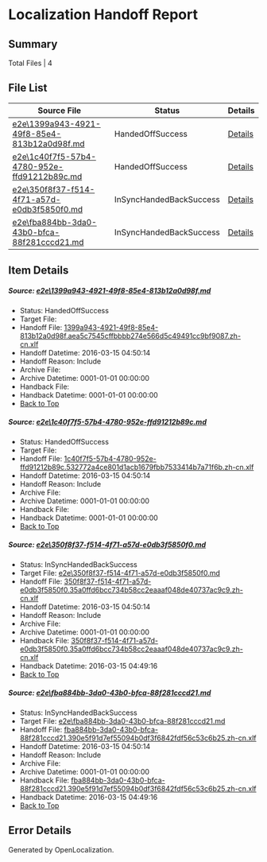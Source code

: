 # <a name='report-top'></a> Localization Handoff Report

## Summary
 Total Files | 4

## File List
 Source File | Status | Details 
 ----------- | ------ | ------- 
 [e2e\1399a943-4921-49f8-85e4-813b12a0d98f.md](https://github.com/OpenLocalizationTest/oltest/blob/258cf9ba636d1deae5c37f18485a3cd2d436ec96/e2e/1399a943-4921-49f8-85e4-813b12a0d98f.md) | HandedOffSuccess | [Details](#7a2b6f4a07859cbd25a7f403b837d91ad64478511)
 [e2e\1c40f7f5-57b4-4780-952e-ffd91212b89c.md](https://github.com/OpenLocalizationTest/oltest/blob/258cf9ba636d1deae5c37f18485a3cd2d436ec96/e2e/1c40f7f5-57b4-4780-952e-ffd91212b89c.md) | HandedOffSuccess | [Details](#84a140904c4aa9b2981dcc4bbbc760d27e880a3d2)
 [e2e\350f8f37-f514-4f71-a57d-e0db3f5850f0.md](https://github.com/OpenLocalizationTest/oltest/blob/4512204f91804229d4b2bb79c5df9e044eea4d7f/e2e/350f8f37-f514-4f71-a57d-e0db3f5850f0.md) | InSyncHandedBackSuccess | [Details](#ee65bec214e8e0648e3fb055622b8e86ba0f07a33)
 [e2e\fba884bb-3da0-43b0-bfca-88f281cccd21.md](https://github.com/OpenLocalizationTest/oltest/blob/4512204f91804229d4b2bb79c5df9e044eea4d7f/e2e/fba884bb-3da0-43b0-bfca-88f281cccd21.md) | InSyncHandedBackSuccess | [Details](#3ef691de9ba39923d59ee5379ae0cf0a1892ce4b4)

## Item Details
##### <a name='7a2b6f4a07859cbd25a7f403b837d91ad64478511'></a> Source: [e2e\1399a943-4921-49f8-85e4-813b12a0d98f.md](https://github.com/OpenLocalizationTest/oltest/blob/258cf9ba636d1deae5c37f18485a3cd2d436ec96/e2e/1399a943-4921-49f8-85e4-813b12a0d98f.md)
* Status: HandedOffSuccess
* Target File: 
* Handoff File: [1399a943-4921-49f8-85e4-813b12a0d98f.aea5c7545cffbbbb274e566d5c49491cc9bf9087.zh-cn.xlf](https://github.com/OpenLocalizationTestOrg/olhandoff/blob/58e10f9624cee47c77bd3514a042cefaa84f6987/ol-handoff/OpenLocalizationTestOrg/oltest.zh-cn/yuwzho/low/1399a943-4921-49f8-85e4-813b12a0d98f.aea5c7545cffbbbb274e566d5c49491cc9bf9087.zh-cn.xlf)
* Handoff Datetime: 2016-03-15 04:50:14
* Handoff Reason: Include
* Archive File: 
* Archive Datetime: 0001-01-01 00:00:00
* Handback File: 
* Handback Datetime: 0001-01-01 00:00:00
* [Back to Top](#report-top)

##### <a name='84a140904c4aa9b2981dcc4bbbc760d27e880a3d2'></a> Source: [e2e\1c40f7f5-57b4-4780-952e-ffd91212b89c.md](https://github.com/OpenLocalizationTest/oltest/blob/258cf9ba636d1deae5c37f18485a3cd2d436ec96/e2e/1c40f7f5-57b4-4780-952e-ffd91212b89c.md)
* Status: HandedOffSuccess
* Target File: 
* Handoff File: [1c40f7f5-57b4-4780-952e-ffd91212b89c.532772a4ce801d1acb1679fbb7533414b7a71f6b.zh-cn.xlf](https://github.com/OpenLocalizationTestOrg/olhandoff/blob/58e10f9624cee47c77bd3514a042cefaa84f6987/ol-handoff/OpenLocalizationTestOrg/oltest.zh-cn/yuwzho/low/1c40f7f5-57b4-4780-952e-ffd91212b89c.532772a4ce801d1acb1679fbb7533414b7a71f6b.zh-cn.xlf)
* Handoff Datetime: 2016-03-15 04:50:14
* Handoff Reason: Include
* Archive File: 
* Archive Datetime: 0001-01-01 00:00:00
* Handback File: 
* Handback Datetime: 0001-01-01 00:00:00
* [Back to Top](#report-top)

##### <a name='ee65bec214e8e0648e3fb055622b8e86ba0f07a33'></a> Source: [e2e\350f8f37-f514-4f71-a57d-e0db3f5850f0.md](https://github.com/OpenLocalizationTest/oltest/blob/4512204f91804229d4b2bb79c5df9e044eea4d7f/e2e/350f8f37-f514-4f71-a57d-e0db3f5850f0.md)
* Status: InSyncHandedBackSuccess
* Target File: [e2e\350f8f37-f514-4f71-a57d-e0db3f5850f0.md](https://github.com/OpenLocalizationTestOrg/oltest.zh-cn/blob/b62600ec106eca63368ea964525bd1026d08f8c7/e2e/350f8f37-f514-4f71-a57d-e0db3f5850f0.md)
* Handoff File: [350f8f37-f514-4f71-a57d-e0db3f5850f0.35a0ffd6bcc734b58cc2eaaaf048de40737ac9c9.zh-cn.xlf](https://github.com/OpenLocalizationTestOrg/olhandoff/blob/58e10f9624cee47c77bd3514a042cefaa84f6987/ol-handoff/OpenLocalizationTestOrg/oltest.zh-cn/yuwzho/low/350f8f37-f514-4f71-a57d-e0db3f5850f0.35a0ffd6bcc734b58cc2eaaaf048de40737ac9c9.zh-cn.xlf)
* Handoff Datetime: 2016-03-15 04:50:14
* Handoff Reason: Include
* Archive File: 
* Archive Datetime: 0001-01-01 00:00:00
* Handback File: [350f8f37-f514-4f71-a57d-e0db3f5850f0.35a0ffd6bcc734b58cc2eaaaf048de40737ac9c9.zh-cn.xlf](https://github.com/OpenLocalizationTestOrg/olhandback/blob/2b55a244596df30811e63ddfcbb1f2d65f643dcd/ol-handback/OpenLocalizationTestOrg/oltest.zh-cn/yuwzho/high/350f8f37-f514-4f71-a57d-e0db3f5850f0.35a0ffd6bcc734b58cc2eaaaf048de40737ac9c9.zh-cn.xlf)
* Handback Datetime: 2016-03-15 04:49:16
* [Back to Top](#report-top)

##### <a name='3ef691de9ba39923d59ee5379ae0cf0a1892ce4b4'></a> Source: [e2e\fba884bb-3da0-43b0-bfca-88f281cccd21.md](https://github.com/OpenLocalizationTest/oltest/blob/4512204f91804229d4b2bb79c5df9e044eea4d7f/e2e/fba884bb-3da0-43b0-bfca-88f281cccd21.md)
* Status: InSyncHandedBackSuccess
* Target File: [e2e\fba884bb-3da0-43b0-bfca-88f281cccd21.md](https://github.com/OpenLocalizationTestOrg/oltest.zh-cn/blob/b62600ec106eca63368ea964525bd1026d08f8c7/e2e/fba884bb-3da0-43b0-bfca-88f281cccd21.md)
* Handoff File: [fba884bb-3da0-43b0-bfca-88f281cccd21.390e5f91d7ef55094b0df3f6842fdf56c53c6b25.zh-cn.xlf](https://github.com/OpenLocalizationTestOrg/olhandoff/blob/58e10f9624cee47c77bd3514a042cefaa84f6987/ol-handoff/OpenLocalizationTestOrg/oltest.zh-cn/yuwzho/low/fba884bb-3da0-43b0-bfca-88f281cccd21.390e5f91d7ef55094b0df3f6842fdf56c53c6b25.zh-cn.xlf)
* Handoff Datetime: 2016-03-15 04:50:14
* Handoff Reason: Include
* Archive File: 
* Archive Datetime: 0001-01-01 00:00:00
* Handback File: [fba884bb-3da0-43b0-bfca-88f281cccd21.390e5f91d7ef55094b0df3f6842fdf56c53c6b25.zh-cn.xlf](https://github.com/OpenLocalizationTestOrg/olhandback/blob/2b55a244596df30811e63ddfcbb1f2d65f643dcd/ol-handback/OpenLocalizationTestOrg/oltest.zh-cn/yuwzho/high/fba884bb-3da0-43b0-bfca-88f281cccd21.390e5f91d7ef55094b0df3f6842fdf56c53c6b25.zh-cn.xlf)
* Handback Datetime: 2016-03-15 04:49:16
* [Back to Top](#report-top)


## Error Details

Generated by OpenLocalization.
